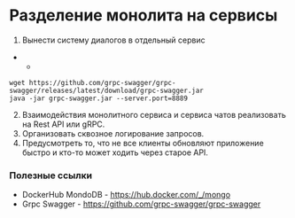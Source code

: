 # Разделение монолита на сервисы

1) Вынести систему диалогов в отдельный сервис  
  - 
    - 
```shell script
wget https://github.com/grpc-swagger/grpc-swagger/releases/latest/download/grpc-swagger.jar
java -jar grpc-swagger.jar --server.port=8889
```


2) Взаимодействия монолитного сервиса и сервиса чатов реализовать на Rest API или gRPC.
3) Организовать сквозное логирование запросов.
4) Предусмотреть то, что не все клиенты обновляют приложение быстро и кто-то может ходить через старое API.  





### Полезные ссылки
- DockerHub MondoDB - https://hub.docker.com/_/mongo
- Grpc Swagger - https://github.com/grpc-swagger/grpc-swagger

